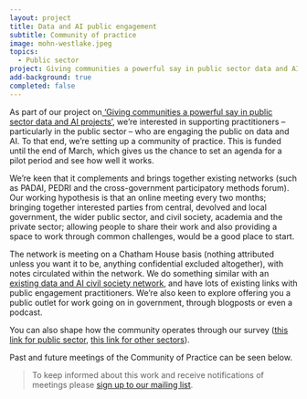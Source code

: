 ```yaml
---
layout: project
title: Data and AI public engagement
subtitle: Community of practice
image: mohn-westlake.jpeg
topics:
  - Public sector
project: Giving communities a powerful say in public sector data and AI projects
add-background: true
completed: false
---
```

As part of our project on[ ‘Giving communities a powerful say in public sector data and AI projects’](https://connectedbydata.org/projects/2024-mohn-westlake), we’re interested in supporting practitioners – particularly in the public sector – who are engaging the public on data and AI. To that end, we’re setting up a community of practice. This is funded until the end of March, which gives us the chance to set an agenda for a pilot period and see how well it works.

<!--more-->
We’re keen that it complements and brings together existing networks (such as PADAI, PEDRI and the cross-government participatory methods forum). Our working hypothesis is that an online meeting every two months; bringing together interested parties from central, devolved and local government, the wider public sector, and civil society, academia and the private sector; allowing people to share their work and also providing a space to work through common challenges, would be a good place to start.

The network is meeting on a Chatham House basis (nothing attributed unless you want it to be, anything confidential excluded altogether), with notes circulated within the network. We do something similar with an[ existing data and AI civil society network](https://data-and-ai-cso-network.org/), and have lots of existing links with public engagement practitioners. We’re also keen to explore offering you a public outlet for work going on in government, through blogposts or even a podcast.

You can also shape how the community operates through our survey ([this link for public sector](https://forms.gle/bJXfuZUkD3PA8XrL6), [this link for other sectors](https://forms.gle/56Xmu4sR32uBCNzf8)). 

Past and future meetings of the Community of Practice can be seen below.

> To keep informed about this work and receive notifications of meetings please [sign up to our mailing list](https://connectedbydata.us21.list-manage.com/subscribe?u=7c03d6a429375c9cc2eef194f&id=3c200de804).